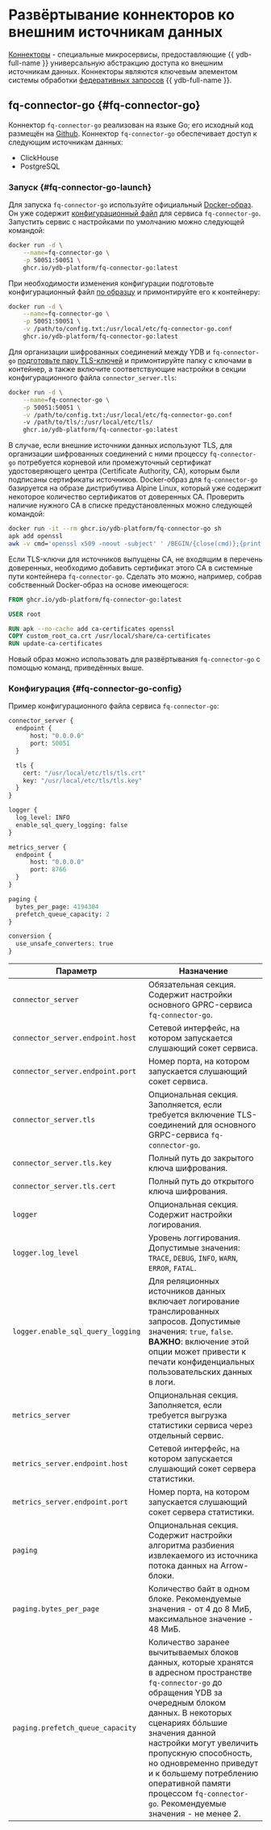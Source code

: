 # Развёртывание коннекторов ко внешним источникам данных

[Коннекторы](../../concepts/federated_query/architecture.md#connectors) - специальные микросервисы, предоставляющие {{ ydb-full-name }} универсальную абстракцию доступа ко внешним источникам данных. Коннекторы являются ключевым элементом системы обработки [федеративных запросов](../../concepts/federated_query/index.md) {{ ydb-full-name }}. 

## fq-connector-go {#fq-connector-go}

Коннектор `fq-connector-go` реализован на языке Go; его исходный код размещён на [Github](https://github.com/ydb-platform/fq-connector-go). Коннектор `fq-connector-go` обеспечивает доступ к следующим источникам данных:

* ClickHouse
* PostgreSQL

### Запуск {#fq-connector-go-launch}

Для запуска `fq-connector-go` используйте официальный [Docker-образ](https://github.com/ydb-platform/fq-connector-go/pkgs/container/fq-connector-go). Он уже содержит [конфигурационный файл](https://github.com/ydb-platform/fq-connector-go/blob/main/example.conf) для сервиса `fq-connector-go`. Запустить сервис с настройками по умолчанию можно следующей командой: 

```bash
docker run -d \
    --name=fq-connector-go \
    -p 50051:50051 \
    ghcr.io/ydb-platform/fq-connector-go:latest
```

При необходимости изменения конфигурации подготовьте конфигурационный файл [по образцу](#fq-connector-go-config) и примонтируйте его к контейнеру:

```bash
docker run -d \
    --name=fq-connector-go \
    -p 50051:50051 \
    -v /path/to/config.txt:/usr/local/etc/fq-connector-go.conf
    ghcr.io/ydb-platform/fq-connector-go:latest
```

Для организации шифрованных соединений между YDB и `fq-connector-go` [подготовьте пару TLS-ключей](../manual/deploy-ydb-on-premises.md#tls-certificates) и примонтируйте папку с ключами в контейнер, а также включите соответствующие настройки в секции конфигурационного файла `connector_server.tls`:

```bash
docker run -d \
    --name=fq-connector-go \
    -p 50051:50051 \
    -v /path/to/config.txt:/usr/local/etc/fq-connector-go.conf
    -v /path/to/tls/:/usr/local/etc/tls/
    ghcr.io/ydb-platform/fq-connector-go:latest
```

В случае, если внешние источники данных используют TLS, для организации шифрованных соединений с ними процессу `fq-connector-go` потребуется корневой или промежуточный сертификат удостоверяющего центра (Certificate Authority, CA), которым были подписаны сертификаты источников. Docker-образ для `fq-connector-go` базируется на образе дистрибутива Alpine Linux, который уже содержит некоторое количество сертификатов от доверенных CA. Проверить наличие нужного CA в списке предустановленных можно следующей командой:

```bash
docker run -it --rm ghcr.io/ydb-platform/fq-connector-go sh
apk add openssl
awk -v cmd='openssl x509 -noout -subject' ' /BEGIN/{close(cmd)};{print | cmd}' < /etc/ssl/certs/ca-certificates.crt
```

Если TLS-ключи для источников выпущены CA, не входящим в перечень доверенных, необходимо добавить сертификат этого CA в системные пути контейнера `fq-connector-go`. Сделать это можно, например, собрав собственный Docker-образ на основе имеющегося:

```Dockerfile
FROM ghcr.io/ydb-platform/fq-connector-go:latest

USER root

RUN apk --no-cache add ca-certificates openssl
COPY custom_root_ca.crt /usr/local/share/ca-certificates
RUN update-ca-certificates
```

Новый образ можно использовать для развёртывания `fq-connector-go` с помощью команд, приведённых выше.

### Конфигурация {#fq-connector-go-config}

Пример конфигурационного файла сервиса `fq-connector-go`:

```proto
connector_server {
  endpoint {
      host: "0.0.0.0"
      port: 50051
  }

  tls {
    cert: "/usr/local/etc/tls/tls.crt"
    key: "/usr/local/etc/tls/tls.key"
  }
}

logger {
  log_level: INFO
  enable_sql_query_logging: false
}

metrics_server {
  endpoint {
      host: "0.0.0.0"
      port: 8766
  }
}

paging {
  bytes_per_page: 4194304
  prefetch_queue_capacity: 2
}

conversion {
  use_unsafe_converters: true
}
```

| Параметр | Назначение |
|----------|------------|
| `connector_server` | Обязательная секция. Содержит настройки основного GPRC-сервиса `fq-connector-go`. |
| `connector_server.endpoint.host` | Сетевой интерфейс, на котором запускается слушающий сокет сервиса. |
| `connector_server.endpoint.port` | Номер порта, на котором запускается слушающий сокет сервиса. |
| `connector_server.tls` | Опциональная секция. Заполняется, если требуется включение TLS-соединений для основного GRPC-сервиса `fq-connector-go`. |
| `connector_server.tls.key` | Полный путь до закрытого ключа шифрования. |
| `connector_server.tls.cert` | Полный путь до открытого ключа шифрования. |
| `logger` | Опциональная секция. Содержит настройки логирования. |
| `logger.log_level` | Уровень логгирования. Допустимые значения: `TRACE`, `DEBUG`, `INFO`, `WARN`, `ERROR`, `FATAL`. |
| `logger.enable_sql_query_logging` | Для реляционных источников данных включает логирование транслированных запросов. Допустимые значения: `true`, `false`. **ВАЖНО**: включение этой опции может привести к печати конфиденциальных пользовательских данных в логи. |
| `metrics_server` | Опциональная секция. Заполняется, если требуется выгрузка статистики сервиса через отдельный сервис. |
| `metrics_server.endpoint.host` | Сетевой интерфейс, на котором запускается слушающий сокет сервера статистики. |
| `metrics_server.endpoint.port` | Номер порта, на котором запускается слушающий сокет сервера статистики. |
| `paging` | Опциональная секция. Содержит настройки алгоритма разбиения извлекаемого из источника потока данных на Arrow-блоки. |
| `paging.bytes_per_page` | Количество байт в одном блоке. Рекомендуемые значения - от 4 до 8 МиБ, максимальное значение - 48 МиБ. |
| `paging.prefetch_queue_capacity` | Количество заранее вычитываемых блоков данных, которые хранятся в адресном пространстве `fq-connector-go` до обращения YDB за очередным блоком данных. В некоторых сценариях бóльшие значения данной настройки могут увеличить пропускную способность, но одновременно приведут и к большему потреблению оперативной памяти процессом `fq-connector-go`. Рекомендуемые значения - не менее 2. | 
